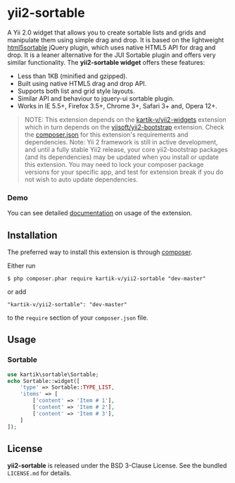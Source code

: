 yii2-sortable
=================

A Yii 2.0 widget that allows you to create sortable lists and grids and manipulate them using simple drag and drop. 
It is based on the lightweight [html5sortable](http://farhadi.ir/projects/html5sortable) jQuery plugin, which uses native HTML5 API for drag and drop. 
It is a leaner alternative for the JUI Sortable plugin and offers very similar functionality. The **yii2-sortable widget** offers these features:

- Less than 1KB (minified and gzipped).
- Built using native HTML5 drag and drop API.
- Supports both list and grid style layouts.
- Similar API and behaviour to jquery-ui sortable plugin.
- Works in IE 5.5+, Firefox 3.5+, Chrome 3+, Safari 3+ and, Opera 12+.

> NOTE: This extension depends on the [kartik-v/yii2-widgets](https://github.com/kartik-v/yii2-widgets) extension which in turn depends on the 
[yiisoft/yii2-bootstrap](https://github.com/yiisoft/yii2/tree/master/extensions/bootstrap) extension. Check the 
[composer.json](https://github.com/kartik-v/yii2-sortable/blob/master/composer.json) for this extension's requirements and dependencies. 
Note: Yii 2 framework is still in active development, and until a fully stable Yii2 release, your core yii2-bootstrap packages (and its dependencies) 
may be updated when you install or update this extension. You may need to lock your composer package versions for your specific app, and test 
for extension break if you do not wish to auto update dependencies.

### Demo
You can see detailed [documentation](http://demos.krajee.com/sortable) on usage of the extension.

## Installation

The preferred way to install this extension is through [composer](http://getcomposer.org/download/).

Either run

```
$ php composer.phar require kartik-v/yii2-sortable "dev-master"
```

or add

```
"kartik-v/yii2-sortable": "dev-master"
```

to the ```require``` section of your `composer.json` file.

## Usage

### Sortable

```php
use kartik\sortable\Sortable;
echo Sortable::widget([
    'type' => Sortable::TYPE_LIST,
    'items' => [
        ['content' => 'Item # 1'],
        ['content' => 'Item # 2'],
        ['content' => 'Item # 3'],
    ]   
]); 
```

## License

**yii2-sortable** is released under the BSD 3-Clause License. See the bundled `LICENSE.md` for details.